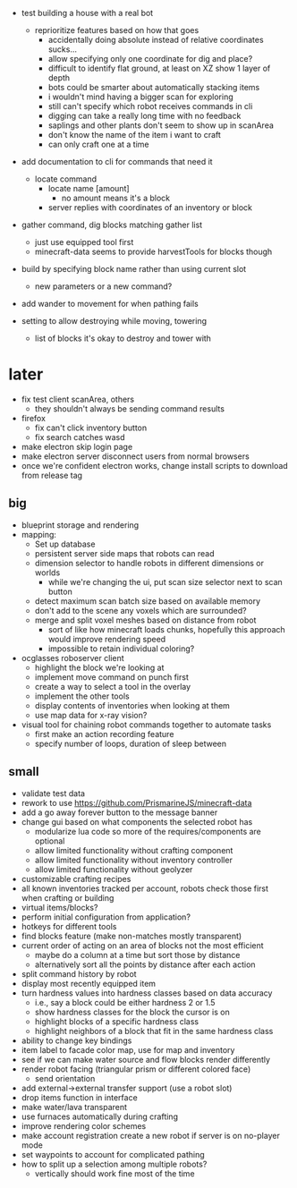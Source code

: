 * test building a house with a real bot
  * reprioritize features based on how that goes
    * accidentally doing absolute instead of relative coordinates sucks...
    * allow specifying only one coordinate for dig and place?
    * difficult to identify flat ground, at least on XZ show 1 layer of depth
    * bots could be smarter about automatically stacking items
    * i wouldn't mind having a bigger scan for exploring
    * still can't specify which robot receives commands in cli
    * digging can take a really long time with no feedback
    * saplings and other plants don't seem to show up in scanArea
    * don't know the name of the item i want to craft
    * can only craft one at a time

* add documentation to cli for commands that need it
  * locate command
    * locate name \[amount\]
      * no amount means it's a block
    * server replies with coordinates of an inventory or block

* gather command, dig blocks matching gather list
  * just use equipped tool first
  * minecraft-data seems to provide harvestTools for blocks though

* build by specifying block name rather than using current slot
  * new parameters or a new command?

* add wander to movement for when pathing fails

* setting to allow destroying while moving, towering
  * list of blocks it's okay to destroy and tower with

# later
* fix test client scanArea, others
  * they shouldn't always be sending command results
* firefox
  * fix can't click inventory button
  * fix search catches wasd
* make electron skip login page
* make electron server disconnect users from normal browsers
* once we're confident electron works, change install scripts to download from release tag

## big
* blueprint storage and rendering
* mapping:
  * Set up database
  * persistent server side maps that robots can read
  * dimension selector to handle robots in different dimensions or worlds
    * while we're changing the ui, put scan size selector next to scan button
  * detect maximum scan batch size based on available memory
  * don't add to the scene any voxels which are surrounded?
  * merge and split voxel meshes based on distance from robot
    * sort of like how minecraft loads chunks, hopefully this approach would improve rendering speed
    * impossible to retain individual coloring?
* ocglasses roboserver client
  * highlight the block we're looking at
  * implement move command on punch first
  * create a way to select a tool in the overlay
  * implement the other tools
  * display contents of inventories when looking at them
  * use map data for x-ray vision?
* visual tool for chaining robot commands together to automate tasks
  * first make an action recording feature
  * specify number of loops, duration of sleep between

## small
* validate test data
* rework to use https://github.com/PrismarineJS/minecraft-data
* add a go away forever button to the message banner
* change gui based on what components the selected robot has
  * modularize lua code so more of the requires/components are optional
  * allow limited functionality without crafting component
  * allow limited functionality without inventory controller
  * allow limited functionality without geolyzer
* customizable crafting recipes
* all known inventories tracked per account, robots check those first when crafting or building
* virtual items/blocks?
* perform initial configuration from application?
* hotkeys for different tools
* find blocks feature (make non-matches mostly transparent)
* current order of acting on an area of blocks not the most efficient
  * maybe do a column at a time but sort those by distance
  * alternatively sort all the points by distance after each action
* split command history by robot
* display most recently equipped item
* turn hardness values into hardness classes based on data accuracy
  * i.e., say a block could be either hardness 2 or 1.5
  * show hardness classes for the block the cursor is on
  * highlight blocks of a specific hardness class
  * highlight neighbors of a block that fit in the same hardness class
* ability to change key bindings
* item label to facade color map, use for map and inventory
* see if we can make water source and flow blocks render differently
* render robot facing (triangular prism or different colored face)
  * send orientation
* add external->external transfer support (use a robot slot)
* drop items function in interface
* make water/lava transparent
* use furnaces automatically during crafting
* improve rendering color schemes
* make account registration create a new robot if server is on no-player mode
* set waypoints to account for complicated pathing
* how to split up a selection among multiple robots?
  * vertically should work fine most of the time

